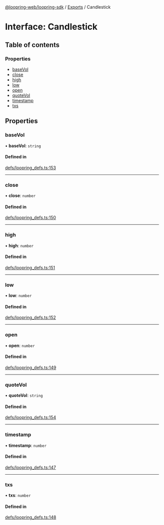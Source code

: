 [@loopring-web/loopring-sdk](../README.md) / [Exports](../modules.md) / Candlestick

# Interface: Candlestick

## Table of contents

### Properties

- [baseVol](Candlestick.md#basevol)
- [close](Candlestick.md#close)
- [high](Candlestick.md#high)
- [low](Candlestick.md#low)
- [open](Candlestick.md#open)
- [quoteVol](Candlestick.md#quotevol)
- [timestamp](Candlestick.md#timestamp)
- [txs](Candlestick.md#txs)

## Properties

### baseVol

• **baseVol**: `string`

#### Defined in

[defs/loopring_defs.ts:153](https://github.com/Loopring/loopring_sdk/blob/5861d10/src/defs/loopring_defs.ts#L153)

___

### close

• **close**: `number`

#### Defined in

[defs/loopring_defs.ts:150](https://github.com/Loopring/loopring_sdk/blob/5861d10/src/defs/loopring_defs.ts#L150)

___

### high

• **high**: `number`

#### Defined in

[defs/loopring_defs.ts:151](https://github.com/Loopring/loopring_sdk/blob/5861d10/src/defs/loopring_defs.ts#L151)

___

### low

• **low**: `number`

#### Defined in

[defs/loopring_defs.ts:152](https://github.com/Loopring/loopring_sdk/blob/5861d10/src/defs/loopring_defs.ts#L152)

___

### open

• **open**: `number`

#### Defined in

[defs/loopring_defs.ts:149](https://github.com/Loopring/loopring_sdk/blob/5861d10/src/defs/loopring_defs.ts#L149)

___

### quoteVol

• **quoteVol**: `string`

#### Defined in

[defs/loopring_defs.ts:154](https://github.com/Loopring/loopring_sdk/blob/5861d10/src/defs/loopring_defs.ts#L154)

___

### timestamp

• **timestamp**: `number`

#### Defined in

[defs/loopring_defs.ts:147](https://github.com/Loopring/loopring_sdk/blob/5861d10/src/defs/loopring_defs.ts#L147)

___

### txs

• **txs**: `number`

#### Defined in

[defs/loopring_defs.ts:148](https://github.com/Loopring/loopring_sdk/blob/5861d10/src/defs/loopring_defs.ts#L148)
